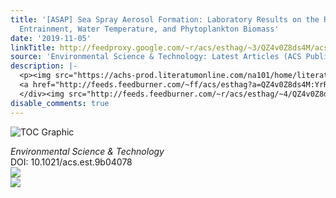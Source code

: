 ```yaml
---
title: '[ASAP] Sea Spray Aerosol Formation: Laboratory Results on the Role of Air
  Entrainment, Water Temperature, and Phytoplankton Biomass'
date: '2019-11-05'
linkTitle: http://feedproxy.google.com/~r/acs/esthag/~3/QZ4v0Z8ds4M/acs.est.9b04078
source: 'Environmental Science & Technology: Latest Articles (ACS Publications)'
description: |-
  <p><img src="https://achs-prod.literatumonline.com/na101/home/literatum/publisher/achs/journals/content/esthag/0/esthag.ahead-of-print/acs.est.9b04078/20191104/images/medium/es9b04078_0008.gif" alt="TOC Graphic"/></p><div><cite>Environmental Science & Technology</cite></div><div>DOI: 10.1021/acs.est.9b04078</div><div class="feedflare">
  <a href="http://feeds.feedburner.com/~ff/acs/esthag?a=QZ4v0Z8ds4M:YrRK3ERgxD8:yIl2AUoC8zA"><img src="http://feeds.feedburner.com/~ff/acs/esthag?d=yIl2AUoC8zA" border="0"></img></a>
  </div><img src="http://feeds.feedburner.com/~r/acs/esthag/~4/QZ4v0Z8ds4M" ...
disable_comments: true
---
```

<p><img src="https://achs-prod.literatumonline.com/na101/home/literatum/publisher/achs/journals/content/esthag/0/esthag.ahead-of-print/acs.est.9b04078/20191104/images/medium/es9b04078_0008.gif" alt="TOC Graphic"/></p><div><cite>Environmental Science & Technology</cite></div><div>DOI: 10.1021/acs.est.9b04078</div><div class="feedflare">
<a href="http://feeds.feedburner.com/~ff/acs/esthag?a=QZ4v0Z8ds4M:YrRK3ERgxD8:yIl2AUoC8zA"><img src="http://feeds.feedburner.com/~ff/acs/esthag?d=yIl2AUoC8zA" border="0"></img></a>
</div><img src="http://feeds.feedburner.com/~r/acs/esthag/~4/QZ4v0Z8ds4M" ...